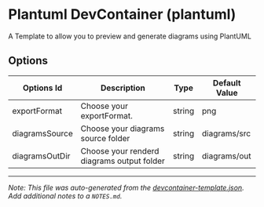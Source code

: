 
# Plantuml DevContainer (plantuml)

A Template to allow you to preview and generate diagrams using PlantUML

## Options

| Options Id | Description | Type | Default Value |
|-----|-----|-----|-----|
| exportFormat | Choose your exportFormat. | string | png |
| diagramsSource | Choose your diagrams source folder | string | diagrams/src |
| diagramsOutDir | Choose your renderd diagrams output folder | string | diagrams/out |



---

_Note: This file was auto-generated from the [devcontainer-template.json](https://github.com/lnyousif/plantuml-devcontainer/blob/main/src/plantuml/devcontainer-template.json).  Add additional notes to a `NOTES.md`._
